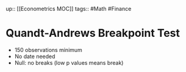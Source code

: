 up:: [[Econometrics MOC]]
tags:: #Math #Finance  
# Quandt-Andrews Breakpoint Test
- 150 observations minimum
- No date needed
- Null: no breaks (low p values means break)